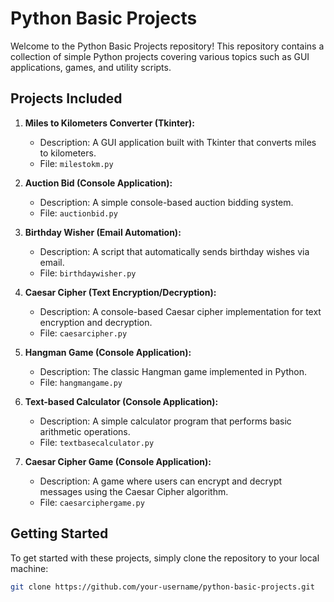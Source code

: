 # Python Basic Projects

Welcome to the Python Basic Projects repository! This repository contains a collection of simple Python projects covering various topics such as GUI applications, games, and utility scripts. 

## Projects Included

1. **Miles to Kilometers Converter (Tkinter):**
   - Description: A GUI application built with Tkinter that converts miles to kilometers.
   - File: `milestokm.py`

2. **Auction Bid (Console Application):**
   - Description: A simple console-based auction bidding system.
   - File: `auctionbid.py`

3. **Birthday Wisher (Email Automation):**
   - Description: A script that automatically sends birthday wishes via email.
   - File: `birthdaywisher.py`

4. **Caesar Cipher (Text Encryption/Decryption):**
   - Description: A console-based Caesar cipher implementation for text encryption and decryption.
   - File: `caesarcipher.py`

5. **Hangman Game (Console Application):**
   - Description: The classic Hangman game implemented in Python.
   - File: `hangmangame.py`

6. **Text-based Calculator (Console Application):**
   - Description: A simple calculator program that performs basic arithmetic operations.
   - File: `textbasecalculator.py`

7. **Caesar Cipher Game (Console Application):**
   - Description: A game where users can encrypt and decrypt messages using the Caesar Cipher algorithm.
   - File: `caesarciphergame.py`

## Getting Started

To get started with these projects, simply clone the repository to your local machine:

```bash
git clone https://github.com/your-username/python-basic-projects.git
